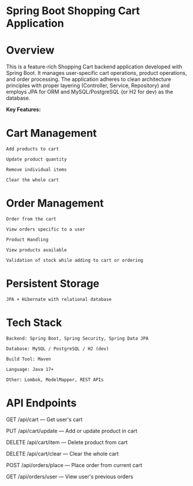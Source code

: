 # Spring Boot Shopping Cart Application

# Overview
This is a feature-rich Shopping Cart backend application developed with Spring Boot. It manages user-specific cart operations, product operations, and order processing. The application adheres to clean architecture principles with proper layering (Controller, Service, Repository) and employs JPA for ORM and MySQL/PostgreSQL (or H2 for dev) as the database.

**Key Features:**
# Cart Management

	Add products to cart

	Update product quantity

	Remove individual items

	Clear the whole cart

# Order Management

	Order from the cart

	View orders specific to a user

	Product Handling

	View products available

	Validation of stock while adding to cart or ordering

# Persistent Storage

	JPA + Hibernate with relational database


# Tech Stack
	Backend: Spring Boot, Spring Security, Spring Data JPA

	Database: MySQL / PostgreSQL / H2 (dev)

	Build Tool: Maven

	Language: Java 17+

	Other: Lombok, ModelMapper, REST APIs

# API Endpoints

GET /api/cart — Get user's cart

PUT /api/cart/update — Add or update product in cart

DELETE /api/cart/item — Delete product from cart

DELETE /api/cart/clear — Clear the whole cart

POST /api/orders/place — Place order from current cart

GET /api/orders/user — View user's previous orders
